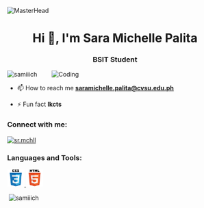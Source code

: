 ![MasterHead](https://i.pinimg.com/originals/49/59/49/495949ab53ccfd4d5c5e9d25f94696ac.jpg)

<h1 align="center">Hi 👋, I'm Sara Michelle Palita</h1>
<h3 align="center">BSIT Student</h3>
<img align="right" alt="Coding" width="400" src="https://i.pinimg.com/originals/55/d7/2f/55d72f3cc21f4a5e1ccca6a0a2cef8ce.jpg">

<p align="left"> <img src="https://komarev.com/ghpvc/?username=samiiich&label=Profile%20views&color=0e75b6&style=flat" alt="samiiich" /> </p>

- 📫 How to reach me **saramichelle.palita@cvsu.edu.ph**

- ⚡ Fun fact **lkcts**

<h3 align="left">Connect with me:</h3>
<p align="left">
<a href="https://instagram.com/sr.mchll" target="blank"><img align="center" src="https://raw.githubusercontent.com/rahuldkjain/github-profile-readme-generator/master/src/images/icons/Social/instagram.svg" alt="sr.mchll" height="30" width="40" /></a>
</p>

<h3 align="left">Languages and Tools:</h3>
<p align="left"> <a href="https://www.w3schools.com/css/" target="_blank" rel="noreferrer"> <img src="https://raw.githubusercontent.com/devicons/devicon/master/icons/css3/css3-original-wordmark.svg" alt="css3" width="40" height="40"/> </a> <a href="https://www.w3.org/html/" target="_blank" rel="noreferrer"> <img src="https://raw.githubusercontent.com/devicons/devicon/master/icons/html5/html5-original-wordmark.svg" alt="html5" width="40" height="40"/> </a> </p>

<p>&nbsp;<img align="center" src="https://github-readme-stats.vercel.app/api?username=samiiich&show_icons=true&locale=en" alt="samiiich" /></p>


